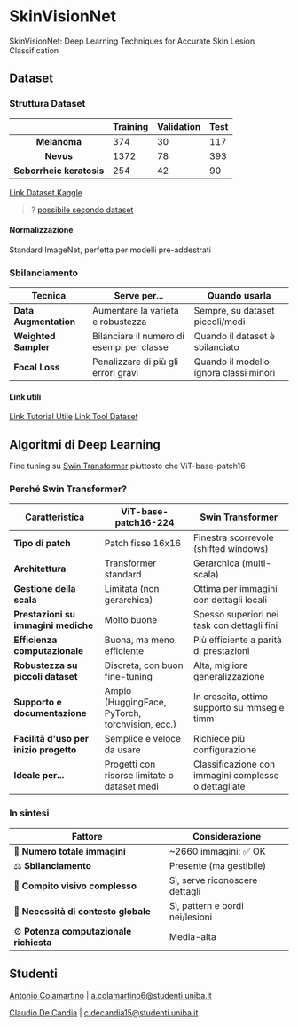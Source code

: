 # SkinVisionNet

SkinVisionNet: Deep Learning Techniques for Accurate Skin Lesion Classification

## Dataset

### Struttura Dataset

|                                | Training | Validation | Test |
| :----------------------------: | -------- | ---------- | ---- |
|       **Melanoma**       | 374      | 30         | 117  |
|        **Nevus**        | 1372     | 78         | 393  |
| **Seborrheic keratosis** | 254      | 42         | 90   |

[Link Dataset Kaggle](https://www.kaggle.com/datasets/wanderdust/skin-lesion-analysis-toward-melanoma-detection/)

> ? [possibile secondo dataset](https://challenge.isic-archive.com/data/)

#### Normalizzazione

Standard ImageNet, perfetta per modelli pre-addestrati

### Sbilanciamento

| Tecnica                | Serve per...                              | Quando usarla                        |
|------------------------|-------------------------------------------|--------------------------------------|
| **Data Augmentation**  | Aumentare la varietà e robustezza         | Sempre, su dataset piccoli/medi     |
| **Weighted Sampler**   | Bilanciare il numero di esempi per classe | Quando il dataset è sbilanciato     |
| **Focal Loss**         | Penalizzare di più gli errori gravi       | Quando il modello ignora classi minori |

#### Link utili

[Link Tutorial Utile](https://github.com/sara-kassani/Medical-Image-Processing/blob/master/2.%20Kaggle-Full%20Preprocessing%20Tutorial.ipynb)
[Link Tool Dataset](https://github.com/dvschultz/dataset-tools)

## Algoritmi di Deep Learning

Fine tuning su [Swin Transformer](https://github.com/microsoft/Swin-Transformer) piuttosto che ViT-base-patch16

### Perché Swin Transformer?

| Caratteristica                         | ViT-base-patch16-224                            | Swin Transformer                                     |
|---------------------------------------|--------------------------------------------------|------------------------------------------------------|
| **Tipo di patch**                     | Patch fisse 16x16                                | Finestra scorrevole (shifted windows)               |
| **Architettura**                      | Transformer standard                             | Gerarchica (multi-scala)                            |
| **Gestione della scala**              | Limitata (non gerarchica)                        | Ottima per immagini con dettagli locali             |
| **Prestazioni su immagini mediche**  | Molto buone                                      | Spesso superiori nei task con dettagli fini         |
| **Efficienza computazionale**         | Buona, ma meno efficiente                        | Più efficiente a parità di prestazioni              |
| **Robustezza su piccoli dataset**     | Discreta, con buon fine-tuning                   | Alta, migliore generalizzazione                     |
| **Supporto e documentazione**         | Ampio (HuggingFace, PyTorch, torchvision, ecc.)  | In crescita, ottimo supporto su mmseg e timm        |
| **Facilità d'uso per inizio progetto**| Semplice e veloce da usare                       | Richiede più configurazione                         |
| **Ideale per...**                     | Progetti con risorse limitate o dataset medi     | Classificazione con immagini complesse o dettagliate|

### In sintesi

| Fattore                             | Considerazione                           |
|------------------------------------|------------------------------------------|
| 🔢 **Numero totale immagini**       | ~2660 immagini: ✅ OK                     |
| ⚖️ **Sbilanciamento**               | Presente (ma gestibile)                  |
| 🔬 **Compito visivo complesso**     | Sì, serve riconoscere dettagli           |
| 🧠 **Necessità di contesto globale**| Sì, pattern e bordi nei/lesioni          |
| ⚙️ **Potenza computazionale richiesta** | Media-alta                             |

## Studenti

[Antonio Colamartino](https://github.com/Tony0380) | a.colamartino6@studenti.uniba.it

[Claudio De Candia](https://github.com/ClaudideCandia) | c.decandia15@studenti.uniba.it
